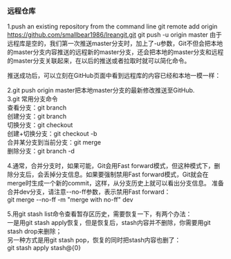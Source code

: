 ### 远程仓库
1.push an existing repository from the command line
git remote add origin https://github.com/smallbear1986/lreangit.git
git push -u origin master
由于远程库是空的，我们第一次推送master分支时，加上了-u参数，Git不但会把本地的master分支内容推送的远程新的master分支，还会把本地的master分支和远程的master分支关联起来，在以后的推送或者拉取时就可以简化命令。

推送成功后，可以立刻在GitHub页面中看到远程库的内容已经和本地一模一样：

2.git push origin master把本地master分支的最新修改推送至GitHub.  
3.git 常用分支命令  
查看分支：git branch  
创建分支：git branch <name>  
切换分支：git checkout <name>  
创建+切换分支：git checkout -b <name>  
合并某分支到当前分支：git merge <name>  
删除分支：git branch -d <name>

4.通常，合并分支时，如果可能，Git会用Fast forward模式，但这种模式下，删除分支后，会丢掉分支信息。如果要强制禁用Fast forward模式，Git就会在merge时生成一个新的commit，这样，从分支历史上就可以看出分支信息。
准备合并dev分支，请注意--no-ff参数，表示禁用Fast forward：  
git merge --no-ff -m "merge with no-ff" dev

5.用git stash list命令查看暂存区历史，需要恢复一下，有两个办法：  
一是用git stash apply恢复，但是恢复后，stash内容并不删除，你需要用git stash drop来删除；  
另一种方式是用git stash pop，恢复的同时把stash内容也删了：  
git stash apply stash@{0}
